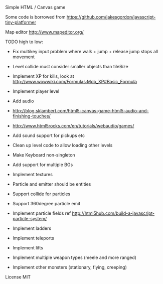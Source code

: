 Simple HTML / Canvas game

Some code is borrowed from https://github.com/jakesgordon/javascript-tiny-platformer

Map editor http://www.mapeditor.org/


TODO high to low:
- Fix multikey input problem where walk + jump + release jump stops all movement
- Level collide must consider smaller objects than tileSize
- Implement XP for kills, look at http://www.wowwiki.com/Formulas:Mob_XP#Basic_Formula
- Implement player level
- Add audio 
 - http://blog.sklambert.com/html5-canvas-game-html5-audio-and-finishing-touches/
 - http://www.html5rocks.com/en/tutorials/webaudio/games/

- Add sound support for pickups etc


- Clean up level code to allow loading other levels

- Make Keyboard non-singleton

- Add support for multiple BGs
- Implement textures
- Particle and emitter should be entities
- Support collide for particles
- Support 360degree particle emit
- Implement particle fields ref http://html5hub.com/build-a-javascript-particle-system/
- Implement ladders
- Implement teleports
- Implement lifts
- Implement multiple weapon types (meele and more ranged)
- Implement other monsters (stationary, flying, creeping)

License MIT
